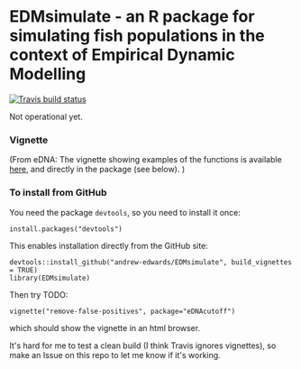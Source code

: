 # EDMsimulate - an R package for simulating fish populations in the context of Empirical Dynamic Modelling

<!-- badges: start -->
[![Travis build status](https://travis-ci.org/andrew-edwards/EDMsimulate.svg?branch=master)](https://travis-ci.org/andrew-edwards/EDMsimulate)
<!-- badges: end -->

Not operational yet.

### Vignette

(From eDNA:
The vignette showing examples of the functions is available [here](http://htmlpreview.github.io/?https://github.com/andrew-edwards/eDNAcutoff/blob/master/inst/doc/remove-false-positives.html), and directly in the package (see below).
)

### To install from GitHub

You need the package `devtools`, so you need to install it once:
```
install.packages("devtools")
```

This enables installation directly from the GitHub site:

```
devtools::install_github("andrew-edwards/EDMsimulate", build_vignettes = TRUE)
library(EDMsimulate)
```

Then try TODO:

```
vignette("remove-false-positives", package="eDNAcutoff")
```

which should show the vignette in an html browser.

It's hard for me to test a clean build (I think Travis ignores vignettes), so make an Issue on this repo to let me know if it's working. 

